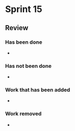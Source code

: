 
# Sprint 15

## Review

### Has been done

- 

### Has not been done

- 

### Work that has been added

- 

### Work removed

- 

